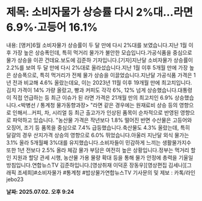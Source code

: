 # **제목: 소비자물가 상승률 다시 2%대…라면 6.9%·고등어 16.1%**

  내용: [앵커]6월 소비자물가 상승률이 두 달 만에 다시 2%대를 보였습니다.지난 1월 이후 가장 높은 상승폭인데, 특히 먹거리 물가가 불안한 모습입니다.가공식품을 중심으로 물가 상승을 이끈 건데요.보도에 김준하 기자입니다.[기자]지난달 소비자물가 상승률이 2.2%를 보여 두 달 만에 다시 2%대로 올라섰습니다.지난 1월 이후 5개월 만에 가장 높은 상승폭으로, 특히 먹거리가 전체 물가 상승을 이끌었습니다.지난달 가공식품 가격은 1년 전과 비교해 4.6% 올랐는데요, 이는 2023년 11월 이후 19개월 만에 최고치입니다.김치 가격이 14% 가량 올랐고, 빵과 커피도 각각 6%, 12% 넘게 상승했습니다.대통령이 직접 언급하는 등 최근 이슈가 된 라면 가격은 21개월 만의 최고치인 6.9% 상승했습니다.<박병선 / 통계청 물가동향과장> "라면 같은 경우에는 원재료비 상승 등의 영향으로 인해서…커피, 차, 시리얼 등 최근 출고가가 인상된 품목이 순차적으로 반영된 영향으로 파악하고 있습니다. "농산물 가격은 작년보다 1.8% 떨어진 반면 수산물은 고등어와 오징어, 조기 등 품목을 중심으로 7.4% 급등했습니다.축산물도 4.3% 올랐는데, 특히 달걀의 경우 산지가격 상승의 영향으로 6.0% 뛰었습니다.아울러 지난달 외식 물가는 3.1% 올라 5개월째 3%대를 유지했습니다.소비자들이 민감하게 느끼는 생활물가지수 또한 1년 전보다 2.5% 올라 체감 물가 부담은 여전히 높은 상황입니다.정부는 먹거리 할인 지원과 할당 관세 시행, 농산물 가용 물량 확대 등을 통해 물가 안정에 총력을 기울일 방침입니다.연합뉴스TV 김준하입니다.[영상취재 이덕훈 장동우][영상편집 김세나][그래픽 조세희]#소비자물가 #통계청 #밥상물가연합뉴스TV 기사문의 및 제보 : 카톡/라인 jebo23

  **날짜: 2025.07.02. 오후 9:24**
